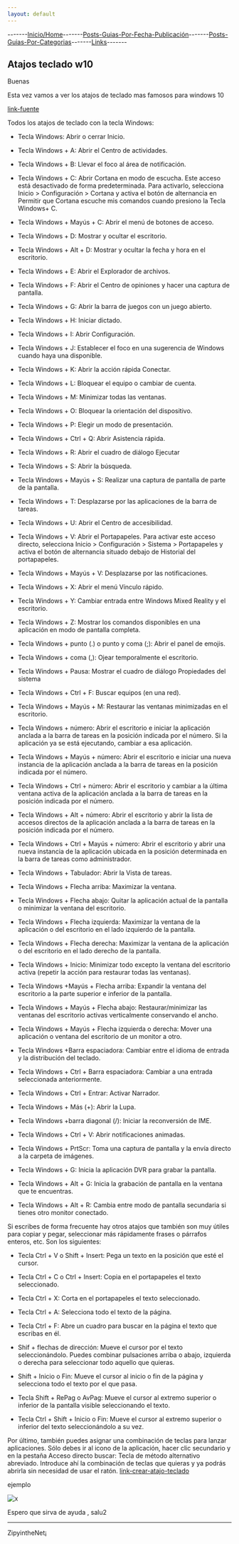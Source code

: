 ```yaml
---
layout: default
---
```

-------[Inicio/Home](./../index.html)-------[Posts-Guias-Por-Fecha-Publicación](./../posts.html)-------[Posts-Guias-Por-Categorias](./../categorias.html)-------[Links](./../links.html)-------
## Atajos teclado w10

Buenas

Esta vez vamos a ver los atajos de teclado mas famosos para windows 10

[link-fuente](https://eloutput.com/noticias/aplicaciones/67-atajos-de-windows-10-que-debes-conocer/)

Todos los atajos de teclado con la tecla Windows:

-    Tecla Windows: Abrir o cerrar Inicio.

-    Tecla Windows + A: Abrir el Centro de actividades.

-    Tecla Windows + B: Llevar el foco al área de notificación.

-    Tecla Windows + C: Abrir Cortana en modo de escucha. Este acceso está desactivado de forma predeterminada. Para activarlo, selecciona Inicio > Configuración > Cortana y activa el botón de alternancia en Permitir que Cortana escuche mis comandos cuando presiono la Tecla Windows+ C.

-    Tecla Windows + Mayús + C: Abrir el menú de botones de acceso.

-    Tecla Windows + D: Mostrar y ocultar el escritorio.

-    Tecla Windows + Alt + D: Mostrar y ocultar la fecha y hora en el escritorio.

-    Tecla Windows + E: Abrir el Explorador de archivos.

-    Tecla Windows + F: Abrir el Centro de opiniones y hacer una captura de pantalla.

-    Tecla Windows + G: Abrir la barra de juegos con un juego abierto.

-    Tecla Windows + H: Iniciar dictado.

-    Tecla Windows + I: Abrir Configuración.

-    Tecla Windows + J: Establecer el foco en una sugerencia de Windows cuando haya una disponible.

-    Tecla Windows + K: Abrir la acción rápida Conectar.

-    Tecla Windows + L: Bloquear el equipo o cambiar de cuenta.

-    Tecla Windows + M: Minimizar todas las ventanas.

-    Tecla Windows + O: Bloquear la orientación del dispositivo.

-    Tecla Windows + P: Elegir un modo de presentación.

-    Tecla Windows + Ctrl + Q: Abrir Asistencia rápida.

-    Tecla Windows + R: Abrir el cuadro de diálogo Ejecutar

-    Tecla Windows + S: Abrir la búsqueda.

-    Tecla Windows + Mayús + S: Realizar una captura de pantalla de parte de la pantalla.

-    Tecla Windows + T: Desplazarse por las aplicaciones de la barra de tareas.

-    Tecla Windows + U: Abrir el Centro de accesibilidad.

-    Tecla Windows + V: Abrir el Portapapeles. Para activar este acceso directo, selecciona Inicio > Configuración > Sistema > Portapapeles y activa el botón de alternancia situado debajo de Historial del portapapeles.

-    Tecla Windows + Mayús + V: Desplazarse por las notificaciones.

-    Tecla Windows + X: Abrir el menú Vínculo rápido.

-    Tecla Windows + Y: Cambiar entrada entre Windows Mixed Reality y el escritorio.

-    Tecla Windows + Z: Mostrar los comandos disponibles en una aplicación en modo de pantalla completa.

-    Tecla Windows + punto (.) o punto y coma (;): Abrir el panel de emojis.

-    Tecla Windows + coma (,): Ojear temporalmente el escritorio.

-    Tecla Windows + Pausa: Mostrar el cuadro de diálogo Propiedades del sistema

-    Tecla Windows + Ctrl + F: Buscar equipos (en una red).

-    Tecla Windows + Mayús + M: Restaurar las ventanas minimizadas en el escritorio.

-    Tecla Windows + número: Abrir el escritorio e iniciar la aplicación anclada a la barra de tareas en la posición indicada por el número. Si la aplicación ya se está ejecutando, cambiar a esa aplicación.

-    Tecla Windows + Mayús + número: Abrir el escritorio e iniciar una nueva instancia de la aplicación anclada a la barra de tareas en la posición indicada por el número.

-    Tecla Windows + Ctrl + número: Abrir el escritorio y cambiar a la última ventana activa de la aplicación anclada a la barra de tareas en la posición indicada por el número.

-    Tecla Windows + Alt + número: Abrir el escritorio y abrir la lista de accesos directos de la aplicación anclada a la barra de tareas en la posición indicada por el número.

-    Tecla Windows + Ctrl + Mayús + número: Abrir el escritorio y abrir una nueva instancia de la aplicación ubicada en la posición determinada en la barra de tareas como administrador.

-    Tecla Windows + Tabulador: Abrir la Vista de tareas.

-    Tecla Windows + Flecha arriba: Maximizar la ventana.

-    Tecla Windows + Flecha abajo: Quitar la aplicación actual de la pantalla o minimizar la ventana del escritorio.

-    Tecla Windows + Flecha izquierda: Maximizar la ventana de la aplicación o del escritorio en el lado izquierdo de la pantalla.

-    Tecla Windows + Flecha derecha: Maximizar la ventana de la aplicación o del escritorio en el lado derecho de la pantalla.

-    Tecla Windows + Inicio: Minimizar todo excepto la ventana del escritorio activa (repetir la acción para restaurar todas las ventanas).

-    Tecla Windows +Mayús + Flecha arriba: Expandir la ventana del escritorio a la parte superior e inferior de la pantalla.

-    Tecla Windows + Mayús + Flecha abajo: Restaurar/minimizar las ventanas del escritorio activas verticalmente conservando el ancho.

-    Tecla Windows + Mayús + Flecha izquierda o derecha: Mover una aplicación o ventana del escritorio de un monitor a otro.

-    Tecla Windows +Barra espaciadora: Cambiar entre el idioma de entrada y la distribución del teclado.

-    Tecla Windows + Ctrl + Barra espaciadora: Cambiar a una entrada seleccionada anteriormente.

-    Tecla Windows + Ctrl + Entrar: Activar Narrador.

-    Tecla Windows + Más (+): Abrir la Lupa.

-    Tecla Windows +barra diagonal (/): Iniciar la reconversión de IME.

-    Tecla Windows + Ctrl + V: Abrir notificaciones animadas.

-    Tecla Windows + PrtScr: Toma una captura de pantalla y la envía directo a la carpeta de imágenes.

-    Tecla Windows + G: Inicia la aplicación DVR para grabar la pantalla.

-    Tecla Windows + Alt + G: Inicia la grabación de pantalla en la ventana que te encuentras.

-    Tecla Windows + Alt + R: Cambia entre modo de pantalla secundaria si tienes otro monitor conectado.

Si escribes de forma frecuente hay otros atajos que también son muy útiles para copiar y pegar, seleccionar más rápidamente frases o párrafos enteros, etc. Son los siguientes:

-    Tecla Ctrl + V o Shift + Insert: Pega un texto en la posición que esté el cursor.

-    Tecla Ctrl + C o Ctrl + Insert: Copia en el portapapeles el texto seleccionado.

-    Tecla Ctrl + X: Corta en el portapapeles el texto seleccionado.

-    Tecla Ctrl + A: Selecciona todo el texto de la página.

-    Tecla Ctrl + F: Abre un cuadro para buscar en la página el texto que escribas en él.

-    Shif + flechas de dirección: Mueve el cursor por el texto seleccionándolo. Puedes combinar pulsaciones arriba o abajo, izquierda o derecha para seleccionar todo aquello que quieras.

-    Shift + Inicio o Fin: Mueve el cursor al inicio o fin de la página y selecciona todo el texto por el que pasa.

-    Tecla Shift + RePag o AvPag: Mueve el cursor al extremo superior o inferior de la pantalla visible seleccionando el texto.

-    Tecla Ctrl + Shift + Inicio o Fin: Mueve el cursor al extremo superior o inferior del texto seleccionándolo a su vez.

Por último, también puedes asignar una combinación de teclas para lanzar aplicaciones. Sólo debes ir al icono de la aplicación, hacer clic secundario y en la pestaña Acceso directo buscar: Tecla de método alternativo abreviado. Introduce ahí la combinación de teclas que quieras y ya podrás abrirla sin necesidad de usar el ratón.
[link-crear-atajo-teclado](https://es.gizmodo.com/como-crear-tus-propios-atajos-de-teclado-en-windows-10-1736741846)

ejemplo

![x](https://i.kinja-img.com/gawker-media/image/upload/c_fit,f_auto,g_center,pg_1,q_60,w_1165/1475273550626527813.jpg)


Espero que sirva de ayuda , salu2

-----------------------------------------------------------------------------

ZipyintheNet¡
